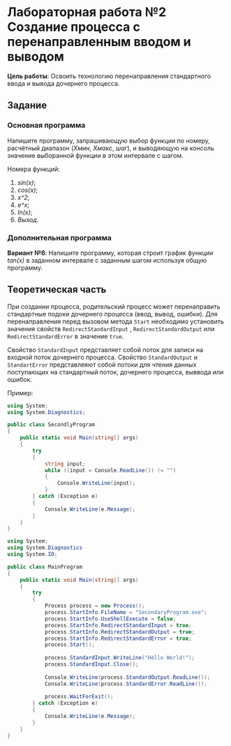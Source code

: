 ﻿# Лабораторная работа №2 Создание процесса с перенаправленным вводом и выводом

**Цель работы**: Освоить технологию перенаправления стандартного ввода и вывода дочернего процесса.

## Задание

### Основная программа

Напишите программу, запрашивающую выбор функции по номеру, расчётный диапазон (*Xмин*, *Xмакс*, *шаг*), и выводяющую на
консоль значение выборанной функции в этом интервале с шагом.

Номера функций:

1. *sin(x)*;
2. *cos(x)*;
3. *x^2*;
4. *e^x*;
5. *ln(x)*;
6. *Выход*.

### Дополнительная программа

**Вариант №6**: Напишите программу, которая строит график функции *tan(x)* в заданном интервале с заданным шагом
используя общую программу.

## Теоретическая часть

При создании процесса, родительский процесс может перенаправить стандартные подоки дочернего процесса (ввод, вывод,
ошибки). Для перенаправления перед вызовом метода `Start` необходимо установить значения свойств `RedirectStandardInput`
, `RedirectStandardOutput` или `RedirectStandardError` в значение `true`.

Свойство `StandardInput` представляет собой поток для записи на входной поток дочернего процесса.
Свойство `StandardOutput` и `StandartError` представлеяют собой потоки для чтения данных поступающих на стандартный
поток, дочернего процесса, выввода или ошибок.

Пример:

```csharp
using System;
using System.Diagnostics;

public class SecondlyProgram
{
    public static void Main(string[] args)
    {
        try
        {
            string input;
            while ((input = Console.ReadLine()) != "")
            {
                Console.WriteLine(input);
            }
        } catch (Exception e)
        {
            Console.WriteLine(e.Message);
        }
    }
}
```

```csharp
using System;
using System.Diagnostics
using System.IO;

public class MainProgram
{
    public static void Main(string[] args)
    {
        try
        {
            Process process = new Process();
            process.StartInfo.FileName = "SecondaryProgram.exe";
            process.StartInfo.UseShellExecute = false;
            process.StartInfo.RedirectStandardInput = true;
            process.StartInfo.RedirectStandardOutput = true;
            process.StartInfo.RedirectStandardError = true;
            process.Start();
            
            process.StandardInput.WriteLine("Hello World!");
            process.StandardInput.Close();
            
            Console.WriteLine(process.StandardOutput.ReadLine());
            Console.WriteLine(process.StandardError.ReadLine());
            
            process.WaitForExit();
        } catch (Exception e)
        {
            Console.WriteLine(e.Message);
        }
    }
}
```